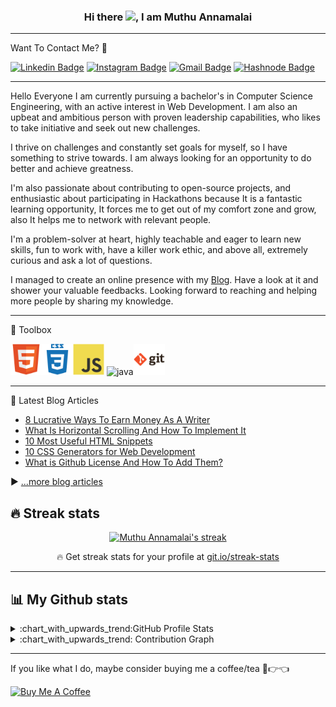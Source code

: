 <h3 align="center">
  Hi there <img src="https://raw.githubusercontent.com/MartinHeinz/MartinHeinz/master/wave.gif" width="30px">, I am Muthu Annamalai
</h3>

---

Want To Contact Me? 📱

[![Linkedin Badge](https://img.shields.io/badge/-Muthu%20Annamalai%20Venkatachalam-blue?style=flat-square&logo=Linkedin&logoColor=white&link=https://www.linkedin.com/in/muthu-annamalai/)](https://www.linkedin.com/in/muthu-annamalai/)
[![Instagram Badge](https://img.shields.io/badge/-muthuannamalai12-purple?style=flat-square&logo=instagram&logoColor=white&link=https://instagram.com/muthuannamalai12/)](https://instagram.com/muthuannamalai12)
[![Gmail Badge](https://img.shields.io/badge/-muthuannamalai2002@gmail.com-c14438?style=flat-square&logo=Gmail&logoColor=white&link=mailto:muthuannamalai2002@gmail.com/)](mailto:muthuannamalai2002@gmail.com)
[![Hashnode Badge](https://img.shields.io/badge/-@muthuannamalai12-03a57a?style=flat-square&labelColor=000000&logo=Hashnode&link=https://muthuannamalai.tech/)](https://muthuannamalai.tech/)

---

Hello Everyone I am currently pursuing a bachelor's in Computer Science Engineering, with an active interest in Web Development. I am also an upbeat and ambitious person with proven leadership capabilities, who likes to take initiative and seek out new challenges.

I thrive on challenges and constantly set goals for myself, so I have something to strive towards. I am always looking for an opportunity to do better and achieve greatness.

I'm also passionate about contributing to open-source projects, and enthusiastic about participating in Hackathons because It is a fantastic learning opportunity, It forces me to get out of my comfort zone and grow, also It helps me to network with relevant people.

I'm a problem-solver at heart, highly teachable and eager to learn new skills, fun to work with, have a killer work ethic, and above all, extremely curious and ask a lot of questions.

I managed to create an online presence with my [Blog](https://muthuannamalai.hashnode.dev/). Have a look at it and shower your valuable feedbacks. Looking forward to reaching and helping more people by sharing my knowledge.

---

🧰 Toolbox

<img src="https://github.com/devicons/devicon/blob/master/icons/html5/html5-original.svg" alt="HTML" width="50" height="50"/><img src="https://github.com/devicons/devicon/blob/master/icons/css3/css3-plain-wordmark.svg" alt="CSS" width="50" height="50"/><img src="https://github.com/devicons/devicon/blob/master/icons/javascript/javascript-original.svg" alt="JavaScript" width="50" height="50"/> <img src="https://seeklogo.com/images/J/java-logo-7F8B35BAB3-seeklogo.com.png" alt="java" width="50" height="50"><img src="https://github.com/devicons/devicon/blob/master/icons/git/git-original-wordmark.svg" alt="git" width="50" height="50"/>

---

📘 Latest Blog Articles
<!-- BLOG-POST-LIST:START -->
- [8 Lucrative Ways To Earn Money As A Writer](https://muthuannamalai.tech/8-lucrative-ways-to-earn-money-as-a-writer)
- [What Is Horizontal Scrolling And How To Implement It](https://muthuannamalai.tech/what-is-horizontal-scrolling-and-how-to-implement-it)
- [10 Most Useful HTML Snippets](https://muthuannamalai.tech/10-most-useful-html-snippets)
- [10 CSS Generators for Web Development](https://muthuannamalai.tech/10-css-generators-for-web-development)
- [What is Github License And How To Add Them?](https://muthuannamalai.tech/what-is-github-license-and-how-to-add-them)
<!-- BLOG-POST-LIST:END -->

▶ [...more blog articles]( https://muthuannamalai.hashnode.dev/)
## 🔥 Streak stats

<!-- GitHub Readme Streak Stats - https://github.com/muthuannamalai12/github-readme-streak-stats -->
<p align="center">
  <a href="https://github.com/muthuannamalai12/github-readme-streak-stats">
    <img title="🔥 Get streak stats for your profile at git.io/streak-stats" alt="Muthu Annamalai's streak" src="https://github-readme-streak-stats.herokuapp.com/?user=muthuannamalai12&theme=monokai-metallian&hide_border=true"/>
  </a>
  <p align="center">🔥 Get streak stats for your profile at <a href="https://git.io/streak-stats">git.io/streak-stats</a></p>
</p>

---

## 📊 My Github stats

<details>
  <summary>:chart_with_upwards_trend:GitHub Profile Stats</summary>
  <br/>
  <img src="https://github-readme-stats.vercel.app/api?username=muthuannamalai12&show_icons=true&theme=chartreuse-dark" alt="GitHub Stats" align="center" width="48%" />
  <img src="https://github-readme-stats.vercel.app/api/top-langs/?username=muthuannamalai12&layout=compact&theme=chartreuse-dark&langs_count=6" alt="GitHub Top-Langs" align="center" width="40%" />
  <br/>
  <b>Note:</b> This is only a metric of the languages my public code on GitHub consists of and does not reflect my expertise or skill level.
</details>

<details>
   <summary>:chart_with_upwards_trend: Contribution Graph </summary>
   <br/>
   <a href="https://github.com/ashutosh00710/github-readme-activity-graph"><img alt="Muthu Annamalai Venkatachalam's Activity Graph" src="https://activity-graph.herokuapp.com/graph?username=muthuannamalai12&bg_color=1F222E&color=F8D866&line=F85D7F&point=FFFFFF&hide_border=true" /></a>
</details>

---

If you like what I do, maybe consider buying me a coffee/tea 🥺👉👈

<a href="https://www.buymeacoffee.com/muthuannamalai" target="_blank"><img src="https://cdn.buymeacoffee.com/buttons/v2/default-red.png" alt="Buy Me A Coffee" width="150" ></a>



<!--
**muthuannamalai12/muthuannamalai12** is a ✨ _special_ ✨ repository because its `README.md` (this file) appears on your GitHub profile.

Here are some ideas to get you started:

- 🔭 I’m currently working on ...
- 🌱 I’m currently learning ...
- 👯 I’m looking to collaborate on ...
- 🤔 I’m looking for help with ...
- 💬 Ask me about ...
- 📫 How to reach me: ...
- 😄 Pronouns: ...
- ⚡ Fun fact: ...
-->
